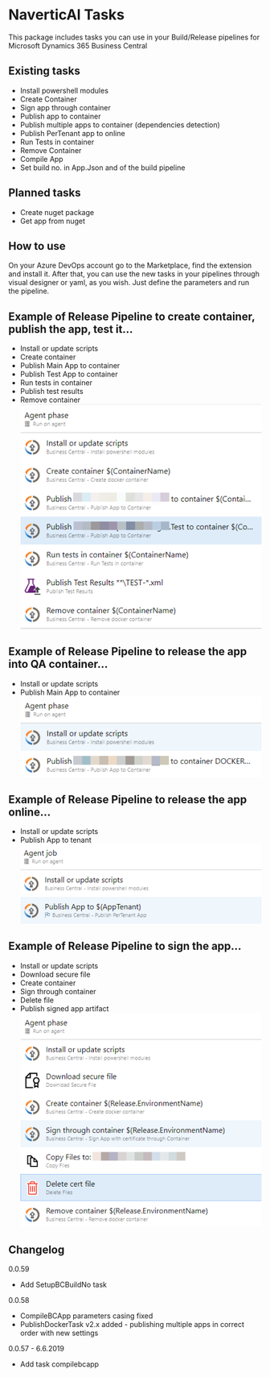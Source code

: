 # NaverticAl Tasks

This package includes tasks you can use in your Build/Release pipelines for Microsoft Dynamics 365 Business Central

## Existing tasks

- Install powershell modules
- Create Container
- Sign app through container
- Publish app to container
- Publish multiple apps to container (dependencies detection)
- Publish PerTenant app to online
- Run Tests in container
- Remove Container
- Compile App
- Set build no. in App.Json and of the build pipeline

## Planned tasks

- Create nuget package
- Get app from nuget

## How to use

On your Azure DevOps account go to the Marketplace, find the extension and install it.
After that, you can use the new tasks in your pipelines through visual designer or yaml, as you wish. Just define the parameters and run the pipeline.

## Example of Release Pipeline to create container, publish the app, test it...

- Install or update scripts
- Create container
- Publish Main App to container
- Publish Test App to container
- Run tests in container
- Publish test results
- Remove container
![image](images/testPipeline.png)

## Example of Release Pipeline to release the app into QA container...

- Install or update scripts
- Publish Main App to container
![image](images/publishPipeline.png)

## Example of Release Pipeline to release the app online...

- Install or update scripts
- Publish App to tenant
![image](images/publishOnlinePipeline.png)

## Example of Release Pipeline to sign the app...

- Install or update scripts
- Download secure file
- Create container
- Sign through container
- Delete file
- Publish signed app artifact
![image](images/signPipeline.png)

## Changelog

0.0.59
- Add SetupBCBuildNo task

0.0.58
- CompileBCApp parameters casing fixed
- PublishDockerTask v2.x added - publishing multiple apps in correct order with new settings

0.0.57 - 6.6.2019

- Add task compilebcapp